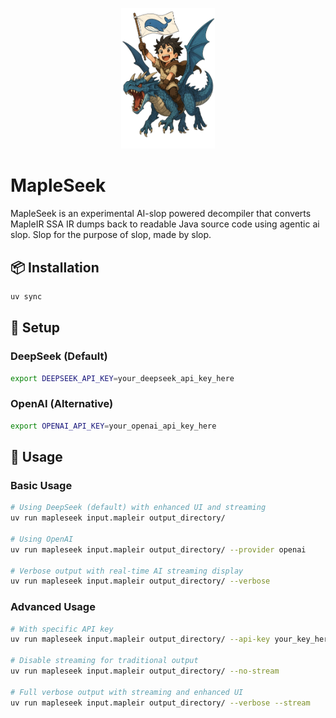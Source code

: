 <p align="center">
<img src=".docs/logo.png" width="150px"/>
</p>

# MapleSeek

MapleSeek is an experimental AI-slop powered decompiler that converts MapleIR SSA IR dumps back to readable Java source code using agentic ai slop. Slop for the purpose of slop, made by slop.

## 📦 Installation

```bash
uv sync
```

## 🔧 Setup

### DeepSeek (Default)
```bash
export DEEPSEEK_API_KEY=your_deepseek_api_key_here
```

### OpenAI (Alternative)
```bash
export OPENAI_API_KEY=your_openai_api_key_here
```

## 🎯 Usage

### Basic Usage
```bash
# Using DeepSeek (default) with enhanced UI and streaming
uv run mapleseek input.mapleir output_directory/

# Using OpenAI
uv run mapleseek input.mapleir output_directory/ --provider openai

# Verbose output with real-time AI streaming display
uv run mapleseek input.mapleir output_directory/ --verbose
```

### Advanced Usage
```bash
# With specific API key
uv run mapleseek input.mapleir output_directory/ --api-key your_key_here

# Disable streaming for traditional output
uv run mapleseek input.mapleir output_directory/ --no-stream

# Full verbose output with streaming and enhanced UI
uv run mapleseek input.mapleir output_directory/ --verbose --stream
```


